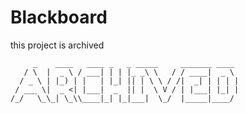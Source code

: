 # Blackboard

this project is archived

```
     _    ____   ____ _   _ _____     _______ ____  
   / \  |  _ \ / ___| | | |_ _\ \   / / ____|  _ \ 
  / _ \ | |_) | |   | |_| || | \ \ / /|  _| | | | |
 / ___ \|  _ <| |___|  _  || |  \ V / | |___| |_| |
/_/   \_\_| \_\\____|_| |_|___|  \_/  |_____|____/ 

```
